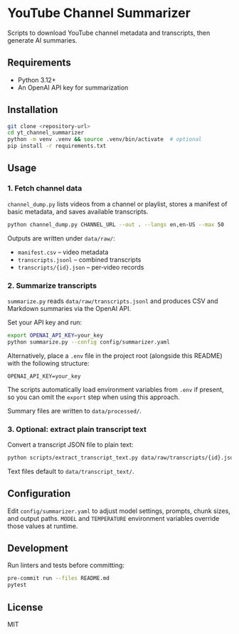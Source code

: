 # YouTube Channel Summarizer

Scripts to download YouTube channel metadata and transcripts, then generate AI summaries.

## Requirements

- Python 3.12+
- An OpenAI API key for summarization

## Installation

```bash
git clone <repository-url>
cd yt_channel_summarizer
python -m venv .venv && source .venv/bin/activate  # optional
pip install -r requirements.txt
```

## Usage

### 1. Fetch channel data

`channel_dump.py` lists videos from a channel or playlist, stores a manifest of basic metadata, and saves available transcripts.

```bash
python channel_dump.py CHANNEL_URL --out . --langs en,en-US --max 50
```

Outputs are written under `data/raw/`:

- `manifest.csv` – video metadata
- `transcripts.jsonl` – combined transcripts
- `transcripts/{id}.json` – per‑video records

### 2. Summarize transcripts

`summarize.py` reads `data/raw/transcripts.jsonl` and produces CSV and Markdown summaries via the OpenAI API.

Set your API key and run:

```bash
export OPENAI_API_KEY=your_key
python summarize.py --config config/summarizer.yaml
```

Alternatively, place a `.env` file in the project root (alongside this README) with the following structure:

```text
OPENAI_API_KEY=your_key
```

The scripts automatically load environment variables from `.env` if present, so you can omit the `export` step when using this approach.

Summary files are written to `data/processed/`.

### 3. Optional: extract plain transcript text

Convert a transcript JSON file to plain text:

```bash
python scripts/extract_transcript_text.py data/raw/transcripts/{id}.json
```

Text files default to `data/transcript_text/`.

## Configuration

Edit `config/summarizer.yaml` to adjust model settings, prompts, chunk sizes, and output paths.
`MODEL` and `TEMPERATURE` environment variables override those values at runtime.

## Development

Run linters and tests before committing:

```bash
pre-commit run --files README.md
pytest
```

## License

MIT
